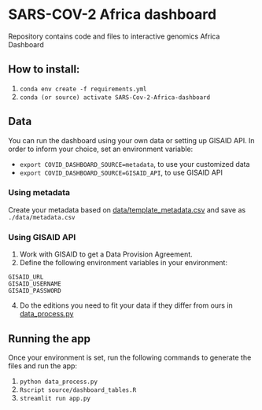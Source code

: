 # SARS-COV-2 Africa dashboard
Repository contains code and files to interactive genomics Africa Dashboard

## How to install:
1. `conda env create -f requirements.yml`
2. `conda (or source) activate SARS-Cov-2-Africa-dashboard`

## Data
You can run the dashboard using your own data or setting up GISAID API.
In order to inform your choice, set an environment variable:
- `export COVID_DASHBOARD_SOURCE=metadata`, to use your customized data
- `export COVID_DASHBOARD_SOURCE=GISAID_API`, to use GISAID API

### Using metadata
Create your metadata based on [data/template_metadata.csv](data/template_metadata.csv) and save as `./data/metadata.csv`

### Using GISAID API
1. Work with GISAID to get a Data Provision Agreement. 
2. Define the following environment variables in your environment:
~~~
GISAID_URL
GISAID_USERNAME
GISAID_PASSWORD
~~~
4. Do the editions you need to fit your data if they differ from ours in [data_process.py](data_process.py)

## Running the app
Once your environment is set, run the following commands to generate the files and run the app:
1. `python data_process.py`
2. `Rscript source/dashboard_tables.R`
3. `streamlit run app.py`